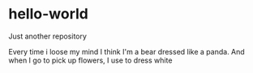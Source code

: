 # hello-world
Just another repository

Every time i loose my mind I think I'm a bear dressed like a panda.
And when I go to pick up flowers, I use to dress white
